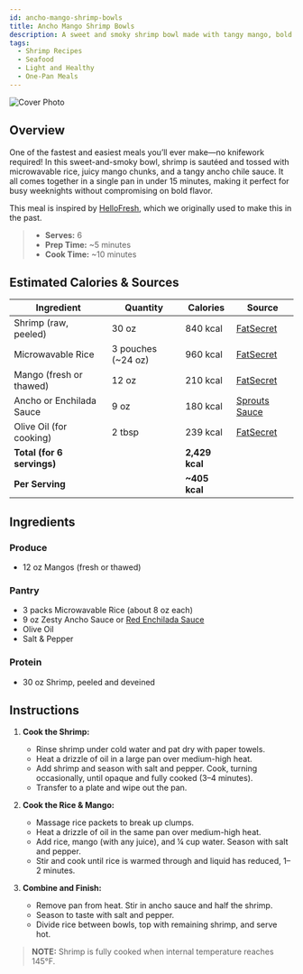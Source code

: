 ```yaml
---
id: ancho-mango-shrimp-bowls
title: Ancho Mango Shrimp Bowls
description: A sweet and smoky shrimp bowl made with tangy mango, bold ancho sauce, and quick-cooked rice—all ready in under 15 minutes.
tags:
  - Shrimp Recipes
  - Seafood
  - Light and Healthy
  - One-Pan Meals
---
```


![Cover Photo](/img/light_and_healthy/ancho_mango_shrimp_bowls/cover.png)

## Overview

One of the fastest and easiest meals you’ll ever make—no knifework required! In this sweet-and-smoky bowl, shrimp is sautéed and tossed with microwavable rice, juicy mango chunks, and a tangy ancho chile sauce. It all comes together in a single pan in under 15 minutes, making it perfect for busy weeknights without compromising on bold flavor.

This meal is inspired by [HelloFresh](https://www.hellofresh.com/recipes/no-chop-ancho-mango-shrimp-bowls-67e12c007594446a7cdcbac8), which we originally used to make this in the past.

> - **Serves:** 6
> - **Prep Time:** ~5 minutes
> - **Cook Time:** ~10 minutes

## Estimated Calories & Sources

| **Ingredient**             | **Quantity**       | **Calories**   | **Source**                                                                                                          |
| -------------------------- | ------------------ | -------------- | ------------------------------------------------------------------------------------------------------------------- |
| Shrimp (raw, peeled)       | 30 oz              | 840 kcal       | [FatSecret](https://www.fatsecret.com/calories-nutrition/generic/shrimp-raw?portionid=28988)                        |
| Microwavable Rice          | 3 pouches (~24 oz) | 960 kcal       | [FatSecret](https://www.fatsecret.com/calories-nutrition/generic/instant-white-rice-cooked?portionid=33912)         |
| Mango (fresh or thawed)    | 12 oz              | 210 kcal       | [FatSecret](https://www.fatsecret.com/calories-nutrition/generic/mangos?portionid=34094)                            |
| Ancho or Enchilada Sauce   | 9 oz               | 180 kcal       | [Sprouts Sauce](https://shop.sprouts.com/store/sprouts/products/17856870-sprouts-organic-red-enchilada-sauce-16-oz) |
| Olive Oil (for cooking)    | 2 tbsp             | 239 kcal       | [FatSecret](https://www.fatsecret.com/calories-nutrition/usda/olive-oil)                                            |
| **Total (for 6 servings)** |                    | **2,429 kcal** |                                                                                                                     |
| **Per Serving**            |                    | **~405 kcal**  |                                                                                                                     |

## Ingredients

### Produce

- 12 oz Mangos (fresh or thawed)

### Pantry

- 3 packs Microwavable Rice (about 8 oz each)
- 9 oz Zesty Ancho Sauce or [Red Enchilada Sauce](https://shop.sprouts.com/store/sprouts/products/17856870-sprouts-organic-red-enchilada-sauce-16-oz)
- Olive Oil
- Salt & Pepper

### Protein

- 30 oz Shrimp, peeled and deveined

## Instructions

1. **Cook the Shrimp:**

   - Rinse shrimp under cold water and pat dry with paper towels.
   - Heat a drizzle of oil in a large pan over medium-high heat.
   - Add shrimp and season with salt and pepper. Cook, turning occasionally, until opaque and fully cooked (3–4 minutes).
   - Transfer to a plate and wipe out the pan.

2. **Cook the Rice & Mango:**

   - Massage rice packets to break up clumps.
   - Heat a drizzle of oil in the same pan over medium-high heat.
   - Add rice, mango (with any juice), and ¼ cup water. Season with salt and pepper.
   - Stir and cook until rice is warmed through and liquid has reduced, 1–2 minutes.

3. **Combine and Finish:**
   - Remove pan from heat. Stir in ancho sauce and half the shrimp.
   - Season to taste with salt and pepper.
   - Divide rice between bowls, top with remaining shrimp, and serve hot.

> **NOTE:** Shrimp is fully cooked when internal temperature reaches 145°F.

